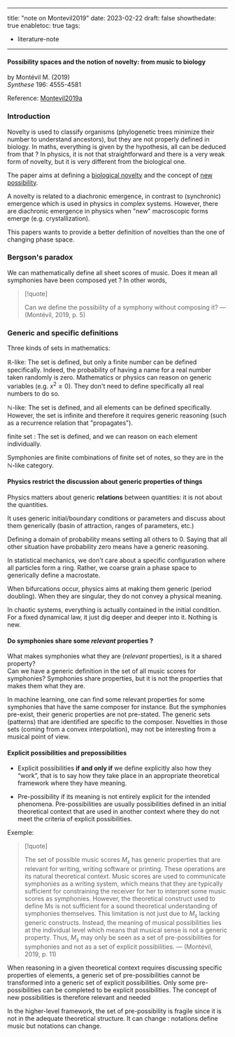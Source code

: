 
---
title: "note on Montevil2019"
date: 2023-02-22
draft: false
showthedate: true
enabletoc: true
tags:
- literature-note
---

#### **Possibility spaces and the notion of novelty: from music to biology**     
by Montévil M. (2019)         
*Synthese* 196: 4555-4581       

Reference: [Montevil2019a](reference/Montevil2019a.md) 


### Introduction

Novelty is used to classify organisms (phylogenetic trees minimize their number to understand ancestors), but they are not properly defined in biology. In maths, everything is given by the hypothesis, all can be deduced from that ? In physics, it is not that straightforward and there is a very weak form of novelty, but it is very different from the biological one.

The paper aims at defining a [biological novelty](concept/biological%20novelty.md) and the concept of [new possibility](concept/new%20possibility.md). 

A novelty is related to a diachronic emergence, in contrast to (synchronic) emergence which is used in physics in complex systems. However, there are diachronic emergence in physics when "new" macroscopic forms emerge (e.g. crystallization). 

This papers wants to provide a better definition of novelties than the one of changing phase space. 

### Bergson's paradox 

We can mathematically define all sheet scores of music. Does it mean all symphonies have been composed yet ? In other words,

> [!quote] 
>
>Can we define the possibility of a symphony without composing it? —  (Montévil, 2019, p. 5) 

### Generic and specific definitions

Three kinds of sets in mathematics: 

$\mathbb{R}$-like: The set is defined, but only a finite number can be defined specifically. Indeed, the probability of having a name for a real number taken randomly is zero. Mathematics or physics can reason on generic variables (e.g. $x^2 \geq 0$). They don't need to define specifically all real numbers to do so.

$\mathbb{N}$-like: The set is defined, and all elements can be defined specifically. However, the set is infinite and therefore it requires generic reasoning (such as a recurrence relation that "propagates"). 

finite set : The set is defined, and we can reason on each element individually. 

Symphonies are finite combinations of finite set of notes, so they are in the $\mathbb{N}$-like category. 

#### Physics restrict the discussion about generic properties of things 

Physics matters about generic **relations** between quantities: it is not about the quantities.

It uses generic initial/boundary conditions or parameters and discuss about them generically (basin of attraction, ranges of parameters, etc.)

Defining a domain of probability means setting all others to 0. Saying that all other situation have probability zero means have a generic reasoning. 

In statistical mechanics, we don't care about a specific configuration where all particles form a ring. Rather, we coarse grain a phase space to generically define a macrostate. 

When bifurcations occur, physics aims at making them generic (period doubling). When they are singular, they do not convey a physical meaning.

In chaotic systems, everything is actually contained in the initial condition. For a fixed dynamical law, it just dig deeper and deeper into it. Nothing is new.


#### Do symphonies share some *relevant* properties ?

What makes symphonies what they are (*relevant* properties), is it a shared property?  
Can we have a generic definition in the set of all music scores for symphonies?
Symphonies share properties, but it is not the properties that makes them what they are.

In machine learning, one can find some relevant properties for some symphonies that have the same composer for instance. But the symphonies pre-exist, their generic properties are not pre-stated. The generic sets (patterns) that are identified are specific to the composer. Novelties in those sets (coming from a convex interpolation), may not be interesting from a musical point of view.


#### Explicit possibilities and prepossibilities

- Explicit possibilities **if and only if** we define explicitly also how they “work”, that is to say how they take place in an appropriate theoretical framework where they have meaning. 

- Pre-possibility if its meaning is not entirely explicit for the intended phenomena. Pre-possibilities are usually possibilities defined in an initial theoretical context that are used in another context where they do not meet the criteria of explicit possibilities.

Exemple: 
> [!quote] 
>
>The set of possible music scores $M_s$ has generic properties that are relevant for writing, writing software or printing. These operations are its natural theoretical context. Music scores are used to communicate symphonies as a writing system, which means that they are typically sufficient for constraining the receiver for her to interpret some music scores as symphonies. However, the theoretical construct used to define Ms is not sufficient for a sound theoretical understanding of symphonies themselves. This limitation is not just due to $M_s$ lacking generic constructs. Instead, the meaning of musical possibilities lies at the individual level which means that musical sense is not a generic property. Thus, $M_s$ may only be seen as a set of pre-possibilities for symphonies and not as a set of explicit possibilities. —  (Montévil, 2019, p. 11) 

When reasoning in a given theoretical context requires discussing specific properties of elements, a generic set of pre-possibilities cannot be transformed into a generic set of explicit possibilities. Only some pre-possibilities can be completed to be explicit possibilities. The concept of new possibilities is therefore relevant and needed

In the higher-level framework, the set of pre-possibility is fragile since it is not in the adequate theoretical structure. It can change : notations define music but notations can change.


